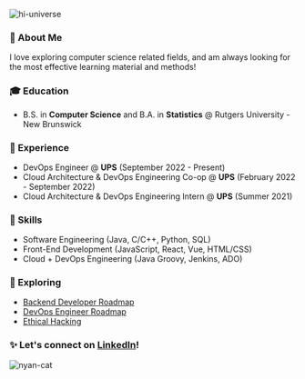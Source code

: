 ![hi-universe](https://user-images.githubusercontent.com/51370284/178168373-d694f4ac-c054-4d42-ba6b-5d5fc738970a.gif)

### 💫 About Me
I love exploring computer science related fields, and am always looking for the most effective learning material and methods!

### 🎓 Education
* B.S. in **Computer Science** and B.A. in **Statistics** @ Rutgers University - New Brunswick

### 💼 Experience
* DevOps Engineer @ **UPS** (September 2022 - Present)
* Cloud Architecture & DevOps Engineering Co-op @ **UPS** (February 2022 - September 2022)
* Cloud Architecture & DevOps Engineering Intern @ **UPS** (Summer 2021)

### 🎯 Skills
* Software Engineering (Java, C/C++, Python, SQL)
* Front-End Development (JavaScript, React, Vue, HTML/CSS)
* Cloud + DevOps Engineering (Java Groovy, Jenkins, ADO)

### 🚀 Exploring
* [Backend Developer Roadmap](https://roadmap.sh/backend)
* [DevOps Engineer Roadmap](https://roadmap.sh/devops)
* [Ethical Hacking](https://www.udemy.com/course/learn-ethical-hacking-from-scratch/)

### ✨ Let's connect on [LinkedIn](https://linkedin.com/in/sandhya-veludandi)!

![nyan-cat](https://user-images.githubusercontent.com/51370284/178168406-df547f9f-5468-49ce-9e3e-f4482fc558e5.gif)
